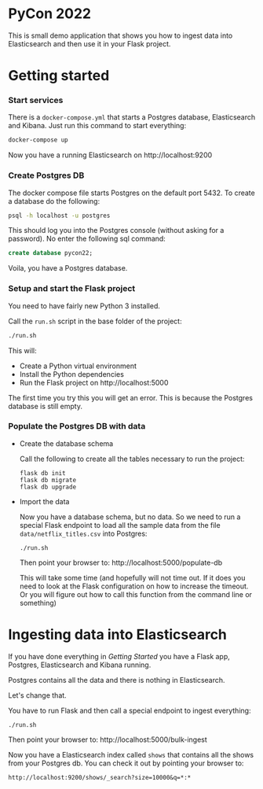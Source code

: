 # PyCon 2022

This is small demo application that shows you how to ingest data into Elasticsearch and then use it in your Flask project.

# Getting started

### Start services

There is a `docker-compose.yml` that starts a Postgres database, Elasticsearch and Kibana. Just run this command to start everything:

```bash
docker-compose up
```

Now you have a running Elasticsearch on http://localhost:9200

### Create Postgres DB

The docker compose file starts Postgres on the default port 5432. To create a database do the following:

```bash
psql -h localhost -u postgres
```

This should log you into the Postgres console (without asking for a password). No enter the following sql command:

```sql
create database pycon22;
```

Voila, you have a Postgres database.

### Setup and start the Flask project

You need to have fairly new Python 3 installed.

Call the `run.sh` script in the base folder of the project:

```bash
./run.sh
```

This will:

- Create a Python virtual environment
- Install the Python dependencies
- Run the Flask project on http://localhost:5000

The first time you try this you will get an error. This is because the Postgres database is still empty.

### Populate the Postgres DB with data

- Create the database schema

  Call the following to create all the tables necessary to run the project:

  ```
  flask db init
  flask db migrate
  flask db upgrade
  ```

- Import the data

  Now you have a database schema, but no data. So we need to run a special Flask endpoint to load all the sample data from the file `data/netflix_titles.csv` into Postgres:

  ```
  ./run.sh
  ```

  Then point your browser to: http://localhost:5000/populate-db

  This will take some time (and hopefully will not time out. If it does you need to look at the Flask configuration on how to increase the timeout. Or you will figure out how to call this function from the command line or something)

# Ingesting data into Elasticsearch

If you have done everything in _Getting Started_ you have a Flask app, Postgres, Elasticsearch and Kibana running.

Postgres contains all the data and there is nothing in Elasticsearch.

Let's change that.

You have to run Flask and then call a special endpoint to ingest everything:

```
./run.sh
```

Then point your browser to: http://localhost:5000/bulk-ingest

Now you have a Elasticsearch index called `shows` that contains all the shows from your Postgres db.
You can check it out by pointing your browser to:

```
http://localhost:9200/shows/_search?size=10000&q=*:*
```
